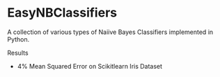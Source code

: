 # EasyNBClassifiers
A collection of various types of Naiive Bayes Classifiers implemented in Python.

Results
- 4% Mean Squared Error on Scikitlearn Iris Dataset
